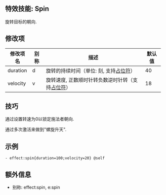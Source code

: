 特效技能: Spin
--------------------------

旋转目标的朝向.

修改项
----------

| 修改项名 | 别称    | 描述                                                                                                    | 默认值 |
|-----------|------------|----------------------------------------------------------------------------------------------------------------|---------------|
| duration         | d     | 旋转的持续时间（单位: 刻, 支持[占位符](/技能/占位符)）  | 40             |
| velocity         | v     | 旋转速度, 正数顺时针转负数逆时针转（支持[占位符](/技能/占位符)） | 18 |

技巧
--------

通过设置转速为0以锁定施法者朝向.

通过多次激活来做到"螺旋升天".

示例
--------
```
- effect:spin{duration=100;velocity=20} @self
```

额外信息
--

- 别称: effect:spin, e:spin